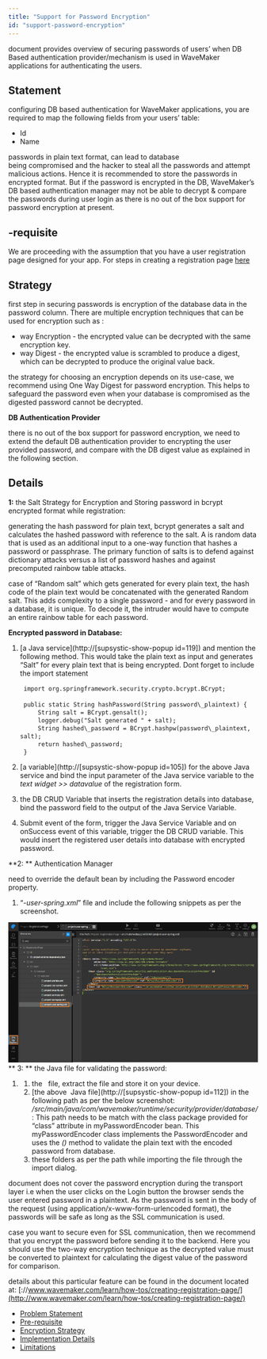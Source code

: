 ```yaml
---
title: "Support for Password Encryption"
id: "support-password-encryption"
---
```


document provides overview of securing passwords of users’ when DB Based authentication provider/mechanism is used in WaveMaker applications for authenticating the users.

## Statement

configuring DB based authentication for WaveMaker applications, you are required to map the following fields from your users’ table:

- Id
- Name

passwords in plain text format, can lead to database being compromised and the hacker to steal all the passwords and attempt malicious actions. Hence it is recommended to store the passwords in encrypted format. But if the password is encrypted in the DB, WaveMaker’s DB based authentication manager may not be able to decrypt & compare the passwords during user login as there is no out of the box support for password encryption at present.

## \-requisite

We are proceeding with the assumption that you have a user registration page designed for your app. For steps in creating a registration page [here](/learn/how-tos/creating-registration-page/)

## Strategy

first step in securing passwords is encryption of the database data in the password column. There are multiple encryption techniques that can be used for encryption such as :

- way Encryption - the encrypted value can be decrypted with the same encryption key.
- way Digest - the encrypted value is scrambled to produce a digest, which can be decrypted to produce the original value back.

the strategy for choosing an encryption depends on its use-case, we recommend using One Way Digest for password encryption. This helps to safeguard the password even when your database is compromised as the digested password cannot be decrypted.

**DB Authentication Provider**

there is no out of the box support for password encryption, we need to extend the default DB authentication provider to encrypting the user provided password, and compare with the DB digest value as explained in the following section.

## Details

**1:** the Salt Strategy for Encryption and Storing password in bcrypt encrypted format while registration:

generating the hash password for plain text, bcrypt generates a salt and calculates the hashed password with reference to the salt. A is random data that is used as an additional input to a one-way function that hashes a password or passphrase. The primary function of salts is to defend against dictionary attacks versus a list of password hashes and against precomputed rainbow table attacks.

case of “Random salt” which gets generated for every plain text, the hash code of the plain text would be concatenated with the generated Random salt. This adds complexity to a single password - and for every password in a database, it is unique. To decode it, the intruder would have to compute an entire rainbow table for each password.

**Encrypted password in Database:**

1. [a Java service](http://[supsystic-show-popup id=119]) and mention the following method. This would take the plain text as input and generates “Salt” for every plain text that is being encrypted. Dont forget to include the import statement
    
        import org.springframework.security.crypto.bcrypt.BCrypt;
    
        public static String hashPassword(String password\_plaintext) {
            String salt = BCrypt.gensalt();
            logger.debug("Salt generated " + salt);
            String hashed\_password = BCrypt.hashpw(password\_plaintext, salt);
            return hashed\_password;
        }
    
2. [a variable](http://[supsystic-show-popup id=105]) for the above Java service and bind the input parameter of the Java service variable to the _text widget >> datavalue_ of the registration form.
3. the DB CRUD Variable that inserts the registration details into database, bind the password field to the output of the Java Service Variable.
4. Submit event of the form, trigger the Java Service Variable and on onSuccess event of this variable, trigger the DB CRUD variable. This would insert the registered user details into database with encrypted password.

**2: ** Authentication Manager

need to override the default bean by including the Password encoder property.

1. “_\-user-spring.xml_” file and include the following snippets as per the screenshot.
    
    <beans xmlns="http://www.springframework.org/schema/beans"
    		xmlns:xsi="http://www.w3.org/2001/XMLSchema-instance"
    		xsi:schemaLocation="http://www.springframework.org/schema/beans http://www.springframework.org/schema/beans/spring-beans.xsd">
        <bean class="org.springframework.security.authentication.dao.DaoAuthenticationProvider" id="databaseAuthenticationProvider">
            <property name="userDetailsService" ref="jdbcDaoImpl"/>
            <property name="passwordEncoder" ref="myPasswordEncoder"/>
        </bean>
         <bean id="myPasswordEncoder" class="com.wavemaker.runtime.security.provider.database.MyPasswordEncoder"/>
    </beans>
    

[![](../assets/encrypt_pwd_xml.png)](../assets/encrypt_pwd_xml.png) ** 3: ** the Java file for validating the password:

1. 1. the  [](https://www.wavemaker.com../assets/BCryptPasswordEncoder-1.zip) file, extract the file and store it on your device.
    2. [the above  Java file](http://[supsystic-show-popup id=112]) in the following path as per the below screenshot: _/src/main/java/com/wavemaker/runtime/security/provider/database/_ : This path needs to be match with the class package provided for “class” attribute in myPasswordEncoder bean. This myPasswordEncoder class implements the PasswordEncoder and uses the _()_ method to validate the plain text with the encoded password from database.
    3. these folders as per the path while importing the file through the import dialog.

document does not cover the password encryption during the transport layer i.e when the user clicks on the Login button the browser sends the user entered password in a plaintext. As the password is sent in the body of the request (using application/x-www-form-urlencoded format), the passwords will be safe as long as the SSL communication is used.

case you want to secure even for SSL communication, then we recommend that you encrypt the password before sending it to the backend. Here you should use the two-way encryption technique as the decrypted value must be converted to plaintext for calculating the digest value of the password for comparison.

details about this particular feature can be found in the document located at: [://www.wavemaker.com/learn/how-tos/creating-registration-page/](http://www.wavemaker.com/learn/how-tos/creating-registration-page/)

- [Problem Statement](#problem)
- [Pre-requisite](#pre-req)
- [Encryption Strategy](#strategy)
- [Implementation Details](#implementation)
- [Limitations](#limitations)
